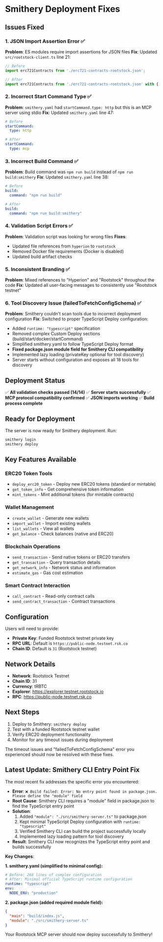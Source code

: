 # Smithery Deployment Fixes

## Issues Fixed

### 1. JSON Import Assertion Error ✅
**Problem**: ES modules require import assertions for JSON files
**Fix**: Updated `src/rootstock-client.ts` line 21:
```typescript
// Before
import erc721Contracts from './erc721-contracts-rootstock.json';

// After  
import erc721Contracts from './erc721-contracts-rootstock.json' with { type: 'json' };
```

### 2. Incorrect Start Command Type ✅
**Problem**: `smithery.yaml` had `startCommand.type: http` but this is an MCP server using stdio
**Fix**: Updated `smithery.yaml` line 47:
```yaml
# Before
startCommand:
  type: http

# After
startCommand:
  type: mcp
```

### 3. Incorrect Build Command ✅
**Problem**: Build command was `npm run build` instead of `npm run build:smithery`
**Fix**: Updated `smithery.yaml` line 38:
```yaml
# Before
build:
  command: "npm run build"

# After
build:
  command: "npm run build:smithery"
```

### 4. Validation Script Errors ✅
**Problem**: Validation script was looking for wrong files
**Fixes**:
- Updated file references from `hyperion` to `rootstock`
- Removed Docker file requirements (Docker is disabled)
- Updated build artifact checks

### 5. Inconsistent Branding ✅
**Problem**: Mixed references to "Hyperion" and "Rootstock" throughout the code
**Fix**: Updated all user-facing messages to consistently use "Rootstock testnet"

### 6. Tool Discovery Issue (failedToFetchConfigSchema) ✅
**Problem**: Smithery couldn't scan tools due to incorrect deployment configuration
**Fix**: Switched to proper TypeScript Deploy configuration:
- Added `runtime: "typescript"` specification
- Removed complex Custom Deploy sections (build/start/docker/startCommand)
- Simplified smithery.yaml to follow TypeScript Deploy format
- **Fixed package.json module field for Smithery CLI compatibility**
- Implemented lazy loading (privateKey optional for tool discovery)
- Server starts without configuration and exposes all 18 tools for discovery

## Deployment Status

✅ **All validation checks passed (14/14)**
✅ **Server starts successfully**
✅ **MCP protocol compatibility confirmed**
✅ **JSON imports working**
✅ **Build process complete**

## Ready for Deployment

The server is now ready for Smithery deployment. Run:

```bash
smithery login
smithery deploy
```

## Key Features Available

### ERC20 Token Tools
- `deploy_erc20_token` - Deploy new ERC20 tokens (standard or mintable)
- `get_token_info` - Get comprehensive token information
- `mint_tokens` - Mint additional tokens (for mintable contracts)

### Wallet Management
- `create_wallet` - Generate new wallets
- `import_wallet` - Import existing wallets
- `list_wallets` - View all wallets
- `get_balance` - Check balances (native and ERC20)

### Blockchain Operations
- `send_transaction` - Send native tokens or ERC20 transfers
- `get_transaction` - Query transaction details
- `get_network_info` - Network status and information
- `estimate_gas` - Gas cost estimation

### Smart Contract Interaction
- `call_contract` - Read-only contract calls
- `send_contract_transaction` - Contract transactions

## Configuration

Users will need to provide:
- **Private Key**: Funded Rootstock testnet private key
- **RPC URL**: Default is `https://public-node.testnet.rsk.co`
- **Chain ID**: Default is `31` (Rootstock testnet)

## Network Details

- **Network**: Rootstock Testnet
- **Chain ID**: 31
- **Currency**: tRBTC
- **Explorer**: https://explorer.testnet.rootstock.io
- **RPC**: https://public-node.testnet.rsk.co

## Next Steps

1. Deploy to Smithery: `smithery deploy`
2. Test with a funded Rootstock testnet wallet
3. Verify ERC20 deployment functionality
4. Monitor for any timeout issues during deployment

The timeout issues and "failedToFetchConfigSchema" error you experienced should now be resolved with these fixes.

## Latest Update: Smithery CLI Entry Point Fix

The most recent fix addresses the specific error you encountered:
- **Error**: `❌ Build failed: Error: No entry point found in package.json. Please define the "module" field`
- **Root Cause**: Smithery CLI requires a "module" field in package.json to find the TypeScript entry point
- **Solution**:
  1. Added `"module": "./src/smithery-server.ts"` to package.json
  2. Kept minimal TypeScript Deploy configuration with `runtime: "typescript"`
  3. Verified Smithery CLI can build the project successfully locally
  4. Implemented lazy loading pattern for tool discovery
- **Result**: Smithery CLI now recognizes the TypeScript entry point and builds successfully

**Key Changes**:

**1. smithery.yaml (simplified to minimal config):**
```yaml
# Before: 268 lines of complex configuration
# After: Minimal official TypeScript runtime configuration
runtime: "typescript"
env:
  NODE_ENV: "production"
```

**2. package.json (added required module field):**
```json
{
  "main": "build/index.js",
  "module": "./src/smithery-server.ts"
}
```

Your Rootstock MCP server should now deploy successfully to Smithery!
